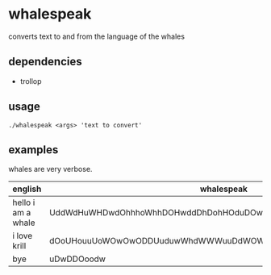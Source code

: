 # whalespeak
converts text to and from the language of the whales

## dependencies
- trollop

## usage
```
./whalespeak <args> 'text to convert'
```

## examples
whales are very verbose.

english | whalespeak
--------|-----------
hello i am a whale | UddWdHuWHDwdOhhhoWhhDOHwddDhDohHOduDOwuoOwhOOdWdUHwhHddWWUHOu
i love krill | dOoUHouuUoWOwOwODDUuduwWhdWWWuuDdWOWUdHDOW
bye | uDwDDOoodw
